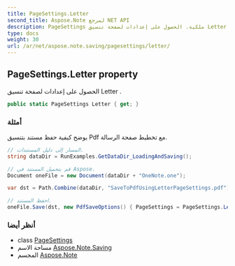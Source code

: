 ```yaml
---
title: PageSettings.Letter
second_title: Aspose.Note لمرجع NET API
description: PageSettings ملكية. الحصول على إعدادات لصفحة تنسيق Letter .
type: docs
weight: 30
url: /ar/net/aspose.note.saving/pagesettings/letter/
---
```

## PageSettings.Letter property

الحصول على إعدادات لصفحة تنسيق Letter .

```csharp
public static PageSettings Letter { get; }
```

### أمثلة

يوضح كيفية حفظ مستند بتنسيق Pdf مع تخطيط صفحة الرسالة.

```csharp
// المسار إلى دليل المستندات.
string dataDir = RunExamples.GetDataDir_LoadingAndSaving();

// قم بتحميل المستند في Aspose.
Document oneFile = new Document(dataDir + "OneNote.one");

var dst = Path.Combine(dataDir, "SaveToPdfUsingLetterPageSettings.pdf");

// احفظ المستند.
oneFile.Save(dst, new PdfSaveOptions() { PageSettings = PageSettings.Letter });
```

### أنظر أيضا

* class [PageSettings](../)
* مساحة الاسم [Aspose.Note.Saving](../../pagesettings/)
* المجسم [Aspose.Note](../../../)



